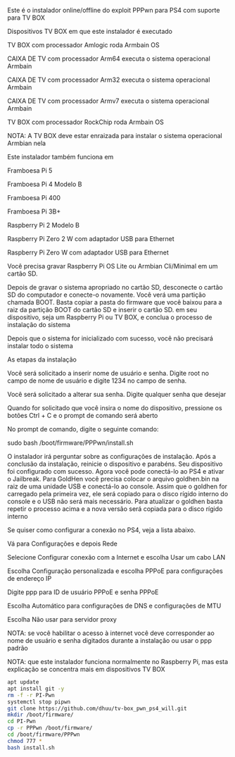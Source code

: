 Este é o instalador online/offline do exploit PPPwn para PS4 com suporte para TV BOX

Dispositivos TV BOX em que este instalador é executado

TV BOX com processador Amlogic roda Armbain OS

CAIXA DE TV com processador Arm64 executa o sistema operacional Armbain

CAIXA DE TV com processador Arm32 executa o sistema operacional Armbain

CAIXA DE TV com processador Armv7 executa o sistema operacional Armbain

TV BOX com processador RockChip roda Armbain OS

NOTA: A TV BOX deve estar enraizada para instalar o sistema operacional Armbian nela

Este instalador também funciona em

Framboesa Pi 5

Framboesa Pi 4 Modelo B

Framboesa Pi 400

Framboesa Pi 3B+

Raspberry Pi 2 Modelo B

Raspberry Pi Zero 2 W com adaptador USB para Ethernet

Raspberry Pi Zero W com adaptador USB para Ethernet

Você precisa gravar Raspberry Pi OS Lite ou Armbian Cli/Minimal em um cartão SD.

Depois de gravar o sistema apropriado no cartão SD, desconecte o cartão SD do computador e conecte-o novamente. Você verá uma partição chamada BOOT. Basta copiar a pasta do firmware que você baixou para a raiz da partição BOOT do cartão SD e inserir o cartão SD. em seu dispositivo, seja um Raspberry Pi ou TV BOX, e conclua o processo de instalação do sistema

Depois que o sistema for inicializado com sucesso, você não precisará instalar todo o sistema

As etapas da instalação

Você será solicitado a inserir nome de usuário e senha. Digite root no campo de nome de usuário e digite 1234 no campo de senha.

Você será solicitado a alterar sua senha. Digite qualquer senha que desejar

Quando for solicitado que você insira o nome do dispositivo, pressione os botões Ctrl + C e o prompt de comando será aberto

No prompt de comando, digite o seguinte comando:

sudo bash /boot/firmware/PPPwn/install.sh

O instalador irá perguntar sobre as configurações de instalação. Após a conclusão da instalação, reinicie o dispositivo e parabéns. Seu dispositivo foi configurado com sucesso. Agora você pode conectá-lo ao PS4 e ativar o Jailbreak.
Para GoldHen você precisa colocar o arquivo goldhen.bin na raiz de uma unidade USB e conectá-lo ao console. Assim que o goldhen for carregado pela primeira vez, ele será copiado para o disco rígido interno do console e o USB não será mais necessário. Para atualizar o goldhen basta repetir o processo acima e a nova versão será copiada para o disco rígido interno

Se quiser como configurar a conexão no PS4, veja a lista abaixo.

Vá para Configurações e depois Rede

Selecione Configurar conexão com a Internet e escolha Usar um cabo LAN

Escolha Configuração personalizada e escolha PPPoE para configurações de endereço IP

Digite ppp para ID de usuário PPPoE e senha PPPoE

Escolha Automático para configurações de DNS e configurações de MTU

Escolha Não usar para servidor proxy

NOTA: se você habilitar o acesso à internet você deve corresponder ao nome de usuário e senha digitados durante a instalação ou usar o ppp padrão

NOTA: que este instalador funciona normalmente no Raspberry Pi, mas esta explicação se concentra mais em dispositivos TV BOX

```sh
apt update
apt install git -y
rm -f -r PI-Pwn
systemctl stop pipwn
git clone https://github.com/dhuu/tv-box_pwn_ps4_will.git
mkdir /boot/firmware/
cd PI-Pwn
cp -r PPPwn /boot/firmware/
cd /boot/firmware/PPPwn
chmod 777 *
bash install.sh
```
